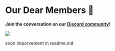 # Our Dear Members 🤝

 **Join the conversation on our [Discord community](https://discord.gg/wXFWgsAuzR)!**

<img src="https://user-images.githubusercontent.com/85981735/130237213-e8a8204e-6ddd-4665-87cc-07f15baa4185.png">

<!-- ALL-CONTRIBUTORS-BADGE:START - Do not remove or modify this section -->

<!-- ALL-CONTRIBUTORS-BADGE:END -->

soon imporvement in readme.md
